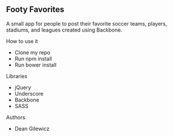 ## Footy Favorites

A small app for people to post their favorite soccer teams, players, stadiums, and leagues created using Backbone.

How to use it
* Clone my repo
* Run npm install
* Run bower install

Libraries

* jQuery
* Underscore
* Backbone
* SASS

Authors

* Dean Gilewicz
